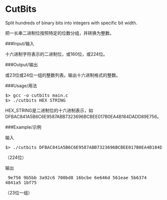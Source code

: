 CutBits
=======

Split hundreds of binary bits into integers with specific bit width.

把一长串二进制位按照特定的位数分组，并转换为整数。

###Input/输入

十六进制字符表示的二进制位，或160位，或224位。

###Output/输出

或23位或24位一组的整数列表。输出十六进制格式的整数。

###Usage/用法

<pre>
$> gcc -o cutbits main.c
$> ./cutbits HEX_STRING
</pre>

HEX_STRING是二进制位的十六进制表示，如DFBAC841A5B6C6E9587ABB7323696BCBEE017B0EA4B184DADD89E756。

###Example/示例

输入
<pre>$> ./cutbits DFBAC841A5B6C6E9587ABB7323696BCBEE017B0EA4B184DADD89E756</pre>
（224位）

输出<pre>
9e756
9b5bb
3a92c6
700bd8
16bcbe
6e646d
561eae
5b6374
4841a5
1bf75
</pre>
（23位一组）
